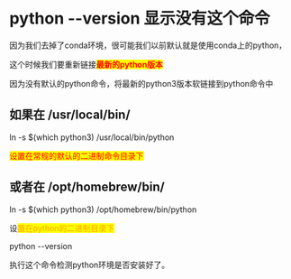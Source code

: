 # python --version 显示没有这个命令

因为我们去掉了conda环境，很可能我们以前默认就是使用conda上的python，

这个时候我们要重新链接<mark style="color:red;">**最新的python版本**</mark>

因为没有默认的python命令，将最新的python3版本软链接到python命令中

## 如果在 /usr/local/bin/ &#x20;

ln -s $(which python3) /usr/local/bin/python

<mark style="color:red;">设置在常规的默认的二进制命令目录下</mark>

## 或者在 /opt/homebrew/bin/

ln -s $(which python3)  /opt/homebrew/bin/python

设<mark style="color:orange;">置在python的二进制目录下</mark>



python --version&#x20;

执行这个命令检测python环境是否安装好了。

